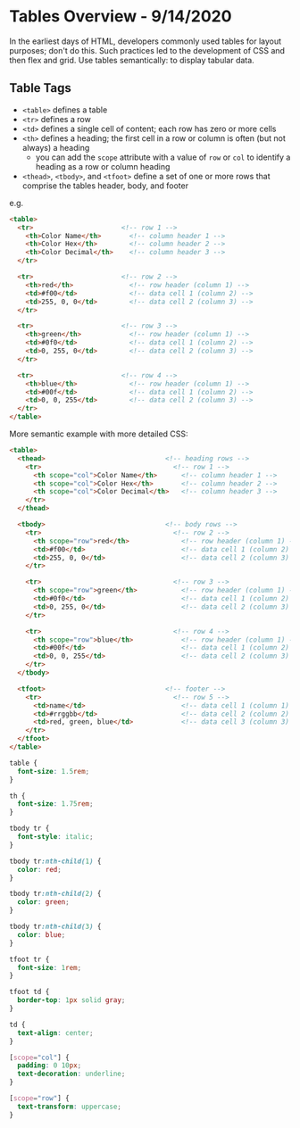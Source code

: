 
# Tables Overview - 9/14/2020

In the earliest days of HTML, developers commonly used tables for layout purposes; don't do this. Such practices led to the development of CSS and then flex and grid. Use tables semantically: to display tabular data.

## Table Tags

* `<table>` defines a table
* `<tr>` defines a row
* `<td>` defines a single cell of content; each row has zero or more cells
* `<th>` defines a heading; the first cell in a row or column is often (but not always) a heading
  * you can add the `scope` attribute with a value of `row` or `col` to identify a heading as a row or column heading
* `<thead>`, `<tbody>`, and `<tfoot>` define a set of one or more rows that comprise the tables header, body, and footer

e.g.

```html
<table>
  <tr>                      <!-- row 1 -->
    <th>Color Name</th>       <!-- column header 1 -->
    <th>Color Hex</th>        <!-- column header 2 -->
    <th>Color Decimal</th>    <!-- column header 3 -->
  </tr>

  <tr>                      <!-- row 2 -->
    <th>red</th>              <!-- row header (column 1) -->
    <td>#f00</td>             <!-- data cell 1 (column 2) -->
    <td>255, 0, 0</td>        <!-- data cell 2 (column 3) -->
  </tr>

  <tr>                      <!-- row 3 -->
    <th>green</th>            <!-- row header (column 1) -->
    <td>#0f0</td>             <!-- data cell 1 (column 2) -->
    <td>0, 255, 0</td>        <!-- data cell 2 (column 3) -->
  </tr>

  <tr>                      <!-- row 4 -->
    <th>blue</th>             <!-- row header (column 1) -->
    <td>#00f</td>             <!-- data cell 1 (column 2) -->
    <td>0, 0, 255</td>        <!-- data cell 2 (column 3) -->
  </tr>
</table>
```

More semantic example with more detailed CSS:

```html
<table>
  <thead>                              <!-- heading rows -->
    <tr>                                 <!-- row 1 -->
      <th scope="col">Color Name</th>      <!-- column header 1 -->
      <th scope="col">Color Hex</th>       <!-- column header 2 -->
      <th scope="col">Color Decimal</th>   <!-- column header 3 -->
    </tr>
  </thead>

  <tbody>                              <!-- body rows -->
    <tr>                                 <!-- row 2 -->
      <th scope="row">red</th>             <!-- row header (column 1) -->
      <td>#f00</td>                        <!-- data cell 1 (column 2) -->
      <td>255, 0, 0</td>                   <!-- data cell 2 (column 3) -->
    </tr>

    <tr>                                 <!-- row 3 -->
      <th scope="row">green</th>           <!-- row header (column 1) -->
      <td>#0f0</td>                        <!-- data cell 1 (column 2) -->
      <td>0, 255, 0</td>                   <!-- data cell 2 (column 3) -->
    </tr>

    <tr>                                 <!-- row 4 -->
      <th scope="row">blue</th>            <!-- row header (column 1) -->
      <td>#00f</td>                        <!-- data cell 1 (column 2) -->
      <td>0, 0, 255</td>                   <!-- data cell 2 (column 3) -->
    </tr>
  </tbody>

  <tfoot>                              <!-- footer -->
    <tr>                                 <!-- row 5 -->
      <td>name</td>                        <!-- data cell 1 (column 1) -->
      <td>#rrggbb</td>                     <!-- data cell 2 (column 2) -->
      <td>red, green, blue</td>            <!-- data cell 3 (column 3) -->
    </tr>
  </tfoot>
</table>
```

```css
table {
  font-size: 1.5rem;
}

th {
  font-size: 1.75rem;
}

tbody tr {
  font-style: italic;
}

tbody tr:nth-child(1) {
  color: red;
}

tbody tr:nth-child(2) {
  color: green;
}

tbody tr:nth-child(3) {
  color: blue;
}

tfoot tr {
  font-size: 1rem;
}

tfoot td {
  border-top: 1px solid gray;
}

td {
  text-align: center;
}

[scope="col"] {
  padding: 0 10px;
  text-decoration: underline;
}

[scope="row"] {
  text-transform: uppercase;
}
```

